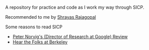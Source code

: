 A repository for practice and code as I work my way through SICP.

Recommended to me by [Shrayas Rajagopal](https://github.com/shrayasr)  


Some reasons to read SICP
- [Peter Norvig's (Director of Research at Google) Review](https://www.amazon.com/review/R403HR4VL71K8)
- [Hear the Folks at Berkeley](https://people.eecs.berkeley.edu/~bh/sicp.html)
